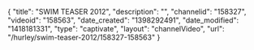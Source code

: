 {
    "title": "SWIM TEASER 2012",
    "description": "",
    "channelid": "158327",
    "videoid": "158563",
    "date_created": "1398292491",
    "date_modified": "1418181331",
    "type": "captivate",
    "layout": "channelVideo",
    "url": "\/hurley\/swim-teaser-2012\/158327-158563"
}
